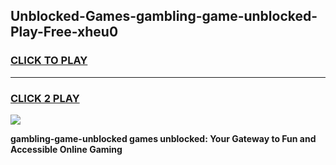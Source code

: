 
## Unblocked-Games-gambling-game-unblocked-Play-Free-xheu0
<h3>
<a href="https://premium76.site?title=gambling-game-unblocked&ref=15A">CLICK TO PLAY</a></h3>
<hr>

<h3>
<a href="https://premium76.site?title=gambling-game-unblocked&ref=15A">CLICK 2 PLAY</a>
  
</h3>

<a href="https://premium76.site?title=gambling-game-unblocked&ref=15A"><img src="https://clearcache.store/games.png"></a>


**gambling-game-unblocked games unblocked: Your Gateway to Fun and Accessible Online Gaming**
